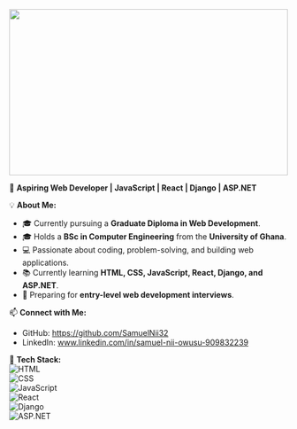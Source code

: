 <img src="https://raw.githubusercontent.com/SamuelNii32/SamuelNii32/main/DALL%C2%B7E%202025-03-08%2000.16.01%20-%20A%20sleek%20and%20modern%20banner%20design%20for%20a%20GitHub%20profile.%20The%20banner%20should%20feature%20a%20minimalist%20and%20clean%20aesthetic%20with%20a%20subtle%20gradient%20background%2C%20i.jpg" width="100%" height="300px">



🎯 **Aspiring Web Developer | JavaScript | React | Django | ASP.NET**  

💡 **About Me:**  
- 🎓 Currently pursuing a **Graduate Diploma in Web Development**.  
- 🎓 Holds a **BSc in Computer Engineering** from the **University of Ghana**.  
- 💻 Passionate about coding, problem-solving, and building web applications.  
- 📚 Currently learning **HTML, CSS, JavaScript, React, Django, and ASP.NET**.  
- 🎯 Preparing for **entry-level web development interviews**.  

📫 **Connect with Me:**  
- GitHub: https://github.com/SamuelNii32 
- LinkedIn:  www.linkedin.com/in/samuel-nii-owusu-909832239 

🚀 **Tech Stack:**  
![HTML](https://img.shields.io/badge/HTML5-E34F26?style=for-the-badge&logo=html5&logoColor=white)  
![CSS](https://img.shields.io/badge/CSS3-1572B6?style=for-the-badge&logo=css3&logoColor=white)  
![JavaScript](https://img.shields.io/badge/JavaScript-F7DF1E?style=for-the-badge&logo=javascript&logoColor=black)  
![React](https://img.shields.io/badge/React-61DAFB?style=for-the-badge&logo=react&logoColor=black)  
![Django](https://img.shields.io/badge/Django-092E20?style=for-the-badge&logo=django&logoColor=white)  
![ASP.NET](https://img.shields.io/badge/ASP.NET-5C2D91?style=for-the-badge&logo=dotnet&logoColor=white)  
